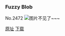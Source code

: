 ### Fuzzy Blob
No.2472
![图片不见了~~~](https://imgs.xkcd.com/comics/fuzzy_blob.png)

[原址](https://xkcd.com//2472) [下载](https://imgs.xkcd.com/comics/fuzzy_blob.png)

